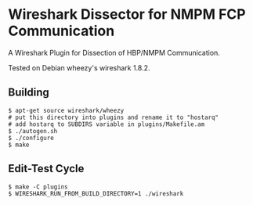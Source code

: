 Wireshark Dissector for NMPM FCP Communication
==============================================

A Wireshark Plugin for Dissection of HBP/NMPM Communication.

Tested on Debian wheezy's wireshark 1.8.2.

Building
--------
    $ apt-get source wireshark/wheezy
    # put this directory into plugins and rename it to "hostarq"
    # add hostarq to SUBDIRS variable in plugins/Makefile.am
    $ ./autogen.sh
    $ ./configure
    $ make

Edit-Test Cycle
---------------
    $ make -C plugins
    $ WIRESHARK_RUN_FROM_BUILD_DIRECTORY=1 ./wireshark

